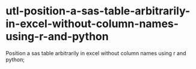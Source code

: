# utl-position-a-sas-table-arbitrarily-in-excel-without-column-names-using-r-and-python
Position a sas table arbitrarily in excel without column names using r and python;
